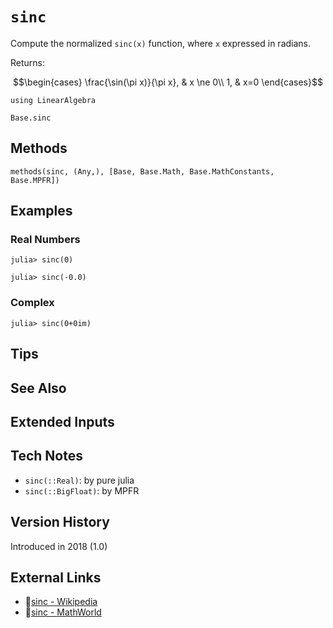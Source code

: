 # `sinc`

Compute the normalized `sinc(x)` function, where `x` expressed in radians.

Returns:
```math
\begin{cases}
\frac{\sin(\pi x)}{\pi x},  & x \ne 0\\
1,  & x=0
\end{cases}
```

```@setup repl_only
using LinearAlgebra
```
```@docs
Base.sinc
```


## Methods

```@repl
methods(sinc, (Any,), [Base, Base.Math, Base.MathConstants, Base.MPFR])
```


## Examples

### Real Numbers
```jldoctest
julia> sinc(0)

julia> sinc(-0.0)
```

### Complex
```jldoctest
julia> sinc(0+0im)
```

## Tips


## See Also


## Extended Inputs


## Tech Notes

- `sinc(::Real)`: by pure julia
- `sinc(::BigFloat)`: by MPFR


## Version History

Introduced in 2018 (1.0)


## External Links
- 🔗[sinc - Wikipedia](https://en.wikipedia.org/wiki/ )
- 🔗[sinc - MathWorld](https://mathworld.wolfram.com/ )
